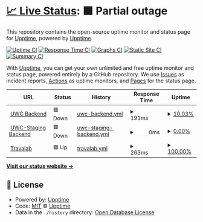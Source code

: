 # [📈 Live Status](https://demo.upptime.js.org): <!--live status--> **🟧 Partial outage**

This repository contains the open-source uptime monitor and status page for [Upptime](https://upptime.js.org), powered by [Upptime](https://github.com/upptime/upptime).

[![Uptime CI](https://github.com/upptime/upptime/workflows/Uptime%20CI/badge.svg)](https://github.com/upptime/upptime/actions?query=workflow%3A%22Uptime+CI%22)
[![Response Time CI](https://github.com/upptime/upptime/workflows/Response%20Time%20CI/badge.svg)](https://github.com/upptime/upptime/actions?query=workflow%3A%22Response+Time+CI%22)
[![Graphs CI](https://github.com/upptime/upptime/workflows/Graphs%20CI/badge.svg)](https://github.com/upptime/upptime/actions?query=workflow%3A%22Graphs+CI%22)
[![Static Site CI](https://github.com/upptime/upptime/workflows/Static%20Site%20CI/badge.svg)](https://github.com/upptime/upptime/actions?query=workflow%3A%22Static+Site+CI%22)
[![Summary CI](https://github.com/upptime/upptime/workflows/Summary%20CI/badge.svg)](https://github.com/upptime/upptime/actions?query=workflow%3A%22Summary+CI%22)

With [Upptime](https://upptime.js.org), you can get your own unlimited and free uptime monitor and status page, powered entirely by a GitHub repository. We use [Issues](https://github.com/upptime/upptime/issues) as incident reports, [Actions](https://github.com/upptime/upptime/actions) as uptime monitors, and [Pages](https://demo.upptime.js.org) for the status page.

<!--start: status pages-->
<!-- This summary is generated by Upptime (https://github.com/upptime/upptime) -->
<!-- Do not edit this manually, your changes will be overwritten -->
<!-- prettier-ignore -->
| URL | Status | History | Response Time | Uptime |
| --- | ------ | ------- | ------------- | ------ |
| <img alt="" src="https://icons.duckduckgo.com/ip3/app.unitedwrestlingclub.com.ico" height="13"> [UWC Backend](https://app.unitedwrestlingclub.com) | 🟥 Down | [uwc-backend.yml](https://github.com/strydden/upptime/commits/HEAD/history/uwc-backend.yml) | <details><summary><img alt="Response time graph" src="./graphs/uwc-backend/response-time-week.png" height="20"> 191ms</summary><br><a href="https://demo.upptime.js.org/history/uwc-backend"><img alt="Response time 294" src="https://img.shields.io/endpoint?url=https%3A%2F%2Fraw.githubusercontent.com%2Fstrydden%2Fupptime%2FHEAD%2Fapi%2Fuwc-backend%2Fresponse-time.json"></a><br><a href="https://demo.upptime.js.org/history/uwc-backend"><img alt="24-hour response time 120" src="https://img.shields.io/endpoint?url=https%3A%2F%2Fraw.githubusercontent.com%2Fstrydden%2Fupptime%2FHEAD%2Fapi%2Fuwc-backend%2Fresponse-time-day.json"></a><br><a href="https://demo.upptime.js.org/history/uwc-backend"><img alt="7-day response time 191" src="https://img.shields.io/endpoint?url=https%3A%2F%2Fraw.githubusercontent.com%2Fstrydden%2Fupptime%2FHEAD%2Fapi%2Fuwc-backend%2Fresponse-time-week.json"></a><br><a href="https://demo.upptime.js.org/history/uwc-backend"><img alt="30-day response time 250" src="https://img.shields.io/endpoint?url=https%3A%2F%2Fraw.githubusercontent.com%2Fstrydden%2Fupptime%2FHEAD%2Fapi%2Fuwc-backend%2Fresponse-time-month.json"></a><br><a href="https://demo.upptime.js.org/history/uwc-backend"><img alt="1-year response time 294" src="https://img.shields.io/endpoint?url=https%3A%2F%2Fraw.githubusercontent.com%2Fstrydden%2Fupptime%2FHEAD%2Fapi%2Fuwc-backend%2Fresponse-time-year.json"></a></details> | <details><summary><a href="https://demo.upptime.js.org/history/uwc-backend">10.03%</a></summary><a href="https://demo.upptime.js.org/history/uwc-backend"><img alt="All-time uptime 97.87%" src="https://img.shields.io/endpoint?url=https%3A%2F%2Fraw.githubusercontent.com%2Fstrydden%2Fupptime%2FHEAD%2Fapi%2Fuwc-backend%2Fuptime.json"></a><br><a href="https://demo.upptime.js.org/history/uwc-backend"><img alt="24-hour uptime 0.00%" src="https://img.shields.io/endpoint?url=https%3A%2F%2Fraw.githubusercontent.com%2Fstrydden%2Fupptime%2FHEAD%2Fapi%2Fuwc-backend%2Fuptime-day.json"></a><br><a href="https://demo.upptime.js.org/history/uwc-backend"><img alt="7-day uptime 10.03%" src="https://img.shields.io/endpoint?url=https%3A%2F%2Fraw.githubusercontent.com%2Fstrydden%2Fupptime%2FHEAD%2Fapi%2Fuwc-backend%2Fuptime-week.json"></a><br><a href="https://demo.upptime.js.org/history/uwc-backend"><img alt="30-day uptime 79.30%" src="https://img.shields.io/endpoint?url=https%3A%2F%2Fraw.githubusercontent.com%2Fstrydden%2Fupptime%2FHEAD%2Fapi%2Fuwc-backend%2Fuptime-month.json"></a><br><a href="https://demo.upptime.js.org/history/uwc-backend"><img alt="1-year uptime 97.87%" src="https://img.shields.io/endpoint?url=https%3A%2F%2Fraw.githubusercontent.com%2Fstrydden%2Fupptime%2FHEAD%2Fapi%2Fuwc-backend%2Fuptime-year.json"></a></details>
| <img alt="" src="https://icons.duckduckgo.com/ip3/staging-app.unitedwrestlingclub.com.ico" height="13"> [UWC-Staging Backend](https://staging-app.unitedwrestlingclub.com) | 🟥 Down | [uwc-staging-backend.yml](https://github.com/strydden/upptime/commits/HEAD/history/uwc-staging-backend.yml) | <details><summary><img alt="Response time graph" src="./graphs/uwc-staging-backend/response-time-week.png" height="20"> 0ms</summary><br><a href="https://demo.upptime.js.org/history/uwc-staging-backend"><img alt="Response time 247" src="https://img.shields.io/endpoint?url=https%3A%2F%2Fraw.githubusercontent.com%2Fstrydden%2Fupptime%2FHEAD%2Fapi%2Fuwc-staging-backend%2Fresponse-time.json"></a><br><a href="https://demo.upptime.js.org/history/uwc-staging-backend"><img alt="24-hour response time 0" src="https://img.shields.io/endpoint?url=https%3A%2F%2Fraw.githubusercontent.com%2Fstrydden%2Fupptime%2FHEAD%2Fapi%2Fuwc-staging-backend%2Fresponse-time-day.json"></a><br><a href="https://demo.upptime.js.org/history/uwc-staging-backend"><img alt="7-day response time 0" src="https://img.shields.io/endpoint?url=https%3A%2F%2Fraw.githubusercontent.com%2Fstrydden%2Fupptime%2FHEAD%2Fapi%2Fuwc-staging-backend%2Fresponse-time-week.json"></a><br><a href="https://demo.upptime.js.org/history/uwc-staging-backend"><img alt="30-day response time 189" src="https://img.shields.io/endpoint?url=https%3A%2F%2Fraw.githubusercontent.com%2Fstrydden%2Fupptime%2FHEAD%2Fapi%2Fuwc-staging-backend%2Fresponse-time-month.json"></a><br><a href="https://demo.upptime.js.org/history/uwc-staging-backend"><img alt="1-year response time 247" src="https://img.shields.io/endpoint?url=https%3A%2F%2Fraw.githubusercontent.com%2Fstrydden%2Fupptime%2FHEAD%2Fapi%2Fuwc-staging-backend%2Fresponse-time-year.json"></a></details> | <details><summary><a href="https://demo.upptime.js.org/history/uwc-staging-backend">0.00%</a></summary><a href="https://demo.upptime.js.org/history/uwc-staging-backend"><img alt="All-time uptime 89.45%" src="https://img.shields.io/endpoint?url=https%3A%2F%2Fraw.githubusercontent.com%2Fstrydden%2Fupptime%2FHEAD%2Fapi%2Fuwc-staging-backend%2Fuptime.json"></a><br><a href="https://demo.upptime.js.org/history/uwc-staging-backend"><img alt="24-hour uptime 0.00%" src="https://img.shields.io/endpoint?url=https%3A%2F%2Fraw.githubusercontent.com%2Fstrydden%2Fupptime%2FHEAD%2Fapi%2Fuwc-staging-backend%2Fuptime-day.json"></a><br><a href="https://demo.upptime.js.org/history/uwc-staging-backend"><img alt="7-day uptime 0.00%" src="https://img.shields.io/endpoint?url=https%3A%2F%2Fraw.githubusercontent.com%2Fstrydden%2Fupptime%2FHEAD%2Fapi%2Fuwc-staging-backend%2Fuptime-week.json"></a><br><a href="https://demo.upptime.js.org/history/uwc-staging-backend"><img alt="30-day uptime 10.26%" src="https://img.shields.io/endpoint?url=https%3A%2F%2Fraw.githubusercontent.com%2Fstrydden%2Fupptime%2FHEAD%2Fapi%2Fuwc-staging-backend%2Fuptime-month.json"></a><br><a href="https://demo.upptime.js.org/history/uwc-staging-backend"><img alt="1-year uptime 89.45%" src="https://img.shields.io/endpoint?url=https%3A%2F%2Fraw.githubusercontent.com%2Fstrydden%2Fupptime%2FHEAD%2Fapi%2Fuwc-staging-backend%2Fuptime-year.json"></a></details>
| <img alt="" src="https://icons.duckduckgo.com/ip3/www.travalab.com.ico" height="13"> [Travalab](https://www.travalab.com) | 🟩 Up | [travalab.yml](https://github.com/strydden/upptime/commits/HEAD/history/travalab.yml) | <details><summary><img alt="Response time graph" src="./graphs/travalab/response-time-week.png" height="20"> 263ms</summary><br><a href="https://demo.upptime.js.org/history/travalab"><img alt="Response time 301" src="https://img.shields.io/endpoint?url=https%3A%2F%2Fraw.githubusercontent.com%2Fstrydden%2Fupptime%2FHEAD%2Fapi%2Ftravalab%2Fresponse-time.json"></a><br><a href="https://demo.upptime.js.org/history/travalab"><img alt="24-hour response time 186" src="https://img.shields.io/endpoint?url=https%3A%2F%2Fraw.githubusercontent.com%2Fstrydden%2Fupptime%2FHEAD%2Fapi%2Ftravalab%2Fresponse-time-day.json"></a><br><a href="https://demo.upptime.js.org/history/travalab"><img alt="7-day response time 263" src="https://img.shields.io/endpoint?url=https%3A%2F%2Fraw.githubusercontent.com%2Fstrydden%2Fupptime%2FHEAD%2Fapi%2Ftravalab%2Fresponse-time-week.json"></a><br><a href="https://demo.upptime.js.org/history/travalab"><img alt="30-day response time 281" src="https://img.shields.io/endpoint?url=https%3A%2F%2Fraw.githubusercontent.com%2Fstrydden%2Fupptime%2FHEAD%2Fapi%2Ftravalab%2Fresponse-time-month.json"></a><br><a href="https://demo.upptime.js.org/history/travalab"><img alt="1-year response time 301" src="https://img.shields.io/endpoint?url=https%3A%2F%2Fraw.githubusercontent.com%2Fstrydden%2Fupptime%2FHEAD%2Fapi%2Ftravalab%2Fresponse-time-year.json"></a></details> | <details><summary><a href="https://demo.upptime.js.org/history/travalab">100.00%</a></summary><a href="https://demo.upptime.js.org/history/travalab"><img alt="All-time uptime 100.00%" src="https://img.shields.io/endpoint?url=https%3A%2F%2Fraw.githubusercontent.com%2Fstrydden%2Fupptime%2FHEAD%2Fapi%2Ftravalab%2Fuptime.json"></a><br><a href="https://demo.upptime.js.org/history/travalab"><img alt="24-hour uptime 100.00%" src="https://img.shields.io/endpoint?url=https%3A%2F%2Fraw.githubusercontent.com%2Fstrydden%2Fupptime%2FHEAD%2Fapi%2Ftravalab%2Fuptime-day.json"></a><br><a href="https://demo.upptime.js.org/history/travalab"><img alt="7-day uptime 100.00%" src="https://img.shields.io/endpoint?url=https%3A%2F%2Fraw.githubusercontent.com%2Fstrydden%2Fupptime%2FHEAD%2Fapi%2Ftravalab%2Fuptime-week.json"></a><br><a href="https://demo.upptime.js.org/history/travalab"><img alt="30-day uptime 100.00%" src="https://img.shields.io/endpoint?url=https%3A%2F%2Fraw.githubusercontent.com%2Fstrydden%2Fupptime%2FHEAD%2Fapi%2Ftravalab%2Fuptime-month.json"></a><br><a href="https://demo.upptime.js.org/history/travalab"><img alt="1-year uptime 100.00%" src="https://img.shields.io/endpoint?url=https%3A%2F%2Fraw.githubusercontent.com%2Fstrydden%2Fupptime%2FHEAD%2Fapi%2Ftravalab%2Fuptime-year.json"></a></details>

<!--end: status pages-->

[**Visit our status website →**](https://demo.upptime.js.org)

## 📄 License

- Powered by: [Upptime](https://github.com/upptime/upptime)
- Code: [MIT](./LICENSE) © [Upptime](https://upptime.js.org)
- Data in the `./history` directory: [Open Database License](https://opendatacommons.org/licenses/odbl/1-0/)
